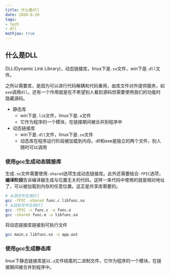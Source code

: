 ```yaml
---
title: 什么是dll
date: 2020-8-20
tags: 
- tech
- dll
mathjax: true
---
```


## 什么是DLL

DLL(Dynamic Link Library)，动态链接库，linux下是`.so`文件，win下是`.dll`文件。

之所以需要库，是因为可以进行代码解耦和代码重用，由库文件对外提供服务，如`exe`调用`dll`。还有一个作用就是在不希望别人看到源码但需要使用我们的功能时隐藏源码。

- 静态库
    * win下是`.lib`文件，linux下是`.a`文件
    * 它作为程序的一个模块，在链接期间被合并到程序中
- 动态链接库
    * win下是`.dll`文件，linux下是`.so`文件
    * 动态库在程序运行阶段被加载到内存。dll和exe是独立的两个文件，别人随时可以调用


### 使用gcc生成动态链接库

生成`.so`文件需要使用`-shared`选项生成动态链接库。此外还需要结合`-fPIC`选项，**编译阶段**告诉编译器生成与位置无关的代码，这样一来代码中使用的就是相对地址了，可以被加载到内存的任意位置。这正是共享库需要的。

```sh
# 从源文件生成dll
gcc -fPIC -shared func.c libfunc.so
# 从目标文件生成dll
gcc -fPIC -c func.c -o func.o
gcc -shared func.o -o libfunc.so
```

将动态链接库链接到可执行文件

```sh
gcc main.c libfunc.so -o app.out
```


### 使用gcc生成静态库

linux下静态链接库是以`.a`文件结尾的二进制文件，它作为程序的一个模块，在链接期间被合并到程序中。


